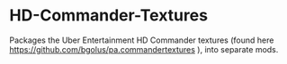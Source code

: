 # HD-Commander-Textures
Packages the Uber Entertainment HD Commander textures (found here https://github.com/bgolus/pa.commandertextures ), into separate mods.